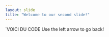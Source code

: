 ```yaml
---
layout: slide
title: "Welcome to our second slide!"
---
```

`VOICI DU CODE
Use the left arrow to go back!

